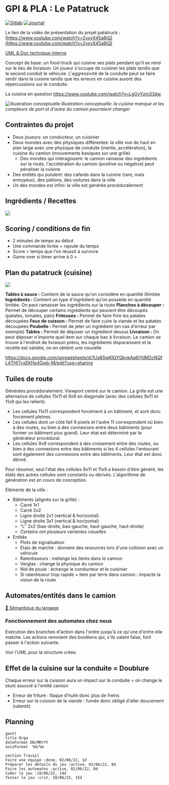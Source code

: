 # GPI & PLA : Le Patatruck


[![Gitlab](https://img.shields.io/badge/gitlab-patatruck-orange)](https://gricad-gitlab.univ-grenoble-alpes.fr/PROJET_INFO3/G1/patatruck) [![Journal](https://img.shields.io/badge/-journal-yellow)](https://md.edgar.bzh/W73jFYvDSKieoC6HSvxMvg)

Le lien de la vidéo de présentation du projet patatruck : [https://www.youtube.com/watch?v=2yxyX45a8iQ](https://www.youtube.com/watch?v=2yxyX45a8iQ)

[UML & Doc technique interne](https://md.edgar.bzh/s/LQ3jRvNxH#)

Concept de base: un food-truck qui cuisine ses plats pendant qu'il se rend sur le lieu de livraison. Un joueur s'occupe de cuisiner les plats tandis que le second conduit le véhicule. L'aggressivité de la conduite peut se faire sentir dans la cuisine tandis que les erreurs en cuisine auront des répercussions sur le conduite.

La cuisine en question https://www.youtube.com/watch?v=LgOyYzm33dw

![illustration conceptuelle](https://media.discordapp.net/attachments/980722135058243647/981831202539446272/fritent.png?width=794&height=447)
_Illustration conceptuelle: la cuisine manque et les compteurs de part et d'autre du camion pourraient changer_

## Contraintes du projet

  * Deux joueurs: un conducteur, un cuisinier
  * Deux mondes avec des physiques différentes: la ville vue de haut en plan large avec une physique de conduite (inertie, accélération), la cuisine du camion (mouvements basiques sur une grille)
      * Des mondes qui intéragissent: le camion ramasse des ingrédients sur la route, l'accélération du camion (positive ou négative) peut pénaliser la cuisine
  * Des entités qui pululent: des cafards dans la cuisine (rare, mais ennuyeux), des piétons, des voitures dans la ville
  * Un des mondes est infini: la ville est générée procéduralement

## Ingrédients / Recettes
![](https://md.edgar.bzh/uploads/upload_524dc869caa95794e7108d0c321d82ae.png)


## Scoring / conditions de fin

* 2 minutes de temps au début
* Une commande livrée = rajoute du temps
* Score = temps que l'on réussit à survivre
* Game over si timer arrive à 0 +

## Plan du patatruck (cuisine)
![](https://md.edgar.bzh/uploads/upload_e85fdd9d29f6de1685d7d527abaa0043.png)

**Tables à sauce :** Contient de la sauce qu'on considère en quantité illimitée
**Ingrédients :** Contient un type d'ingrédient qu'on possède en quantité limitée. On peut ramasser les ingrédients sur la route
**Planches à découper :** Permet de découper certains ingrédients qui peuvent être découpés (patates, tomates, pain)
**Friteuses :** Permet de faire frire les patates découpées
**Feux de cuisson :** Permet de faire cuire la viande et les patates découpées
**Poubelle :** Permet de jeter un ingrédient (en cas d'erreur par exemple)
**Tables :** Permet de déposer un ingrédient dessus
**Livraison :** On peut déposer n'importe quel item sur chaque bac à livraison. Le camion se trouve à l'endroit de livraison prévu, les ingrédients disparaissent et la recette est validée, on en obtient une nouvelle

https://docs.google.com/spreadsheets/d/1Ua8SwKIQYQbvkAa6IYdM2cNQfL4THITyxEKHs4Gwb-M/edit?usp=sharing

##  Tuiles de route

Générées procéduralement. Viewport centré sur le camion. La grille est une alternance de cellules 11x11 et 9x9 en diagonale (avec des cellules 9x11 et 11x9 qui les relient).

  * Les cellules 11x11 correspondent forcément à un bâtiment, et sont donc forcément pleines.
  * Les cellules dont un côté fait 9 pixels et l'autre 11 correspondent où bien à des routes, ou bien à des connexions entre deux bâtiments (pour former un bâtiment plus grand). Leur état est déterminé par le générateur procédural.
  * Les cellules 9x9 correspondent à des croisement entre des routes, ou bien à des connexions entre des bâtiments si les 4 cellules l'entourant sont également des connexions entre des bâtiments. Leur état est donc dérivé.

Pour résumer, seul l'état des cellules 9x11 et 11x9 a besoin d'être généré, les états des autres cellules sont constants ou dérivés. L'algorithme de génération est en cours de conception.

Eléments de la ville :

  * Bâtiments (alignés sur la grille) :
      * Carré 1x1
      * Carré 2x2
      * Ligne droite 2x1 (vertical & horizontal)
      * Ligne droite 3x1 (vertical & horizontal)
      * "L" 2x2 (bas-droite, bas-gauche, haut-gauche, haut-droite)
      * _Certains ont plusieurs variantes visuelles_
  * Entités
      * Plots de signalisation
      * Etals de marché : donnent des resources lors d'une collision avec un véhicule
      * Ralentisseurs : mélange les items dans le camion
      * Verglas : change la physique du camion
      * Nid de poule : échange le conducteur et le cuisinier
      * Si ralentisseur trop rapide + item par terre dans camion : impacte la vision de la route

## Automates/entités dans le camion

[💬 Sémantique du langage](https://gricad-gitlab.univ-grenoble-alpes.fr/PROJET_INFO3/projet/-/blob/master/gal/SEMANTIQUE.md)

### Fonctionnement des automates chez nous

Exécution des branches d'action dans l'ordre jusqu'à ce qu'une d'entre elle matche. Les actions renvoient des booléens qui, s'ils valent false, font passer à l'action suivante.

Voir l'UML pour la structure créée.

## Effet de la cuisine sur la conduite = Doublure

Chaque erreur sur la cuisson aura un impact sur la conduite = on change le stunt associé à l'entité camion
  * Erreur de friture : flaque d'huile donc plus de freins
  * Erreur sur la cuisson de la viande : fumée donc obligé d'aller doucement (ralentit)

## Planning

```mermaid
gantt
title Orga
dateFormat DD/MM/YY
axisFormat  %d/%m

section Travail
Faire une équipe :done, 02/06/22, 1d
Préparer les détails du jeu :active, 02/06/22, 8d
Faire les automates :active, 02/06/22, 8d
Coder le jeu :10/06/22, 14d
Tester le jeu :crit, 10/06/22, 15d
```
